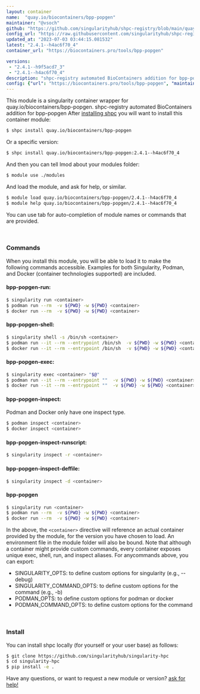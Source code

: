 ```yaml
---
layout: container
name:  "quay.io/biocontainers/bpp-popgen"
maintainer: "@vsoch"
github: "https://github.com/singularityhub/shpc-registry/blob/main/quay.io/biocontainers/bpp-popgen/container.yaml"
config_url: "https://raw.githubusercontent.com/singularityhub/shpc-registry/main/quay.io/biocontainers/bpp-popgen/container.yaml"
updated_at: "2023-07-03 03:44:15.081532"
latest: "2.4.1--h4ac6f70_4"
container_url: "https://biocontainers.pro/tools/bpp-popgen"

versions:
 - "2.4.1--h9f5acd7_3"
 - "2.4.1--h4ac6f70_4"
description: "shpc-registry automated BioContainers addition for bpp-popgen"
config: {"url": "https://biocontainers.pro/tools/bpp-popgen", "maintainer": "@vsoch", "description": "shpc-registry automated BioContainers addition for bpp-popgen", "latest": {"2.4.1--h4ac6f70_4": "sha256:01460edba08258896628a582fe036603dbc82f19c3126ed668954c4c5c95fb35"}, "tags": {"2.4.1--h9f5acd7_3": "sha256:e0d077bbd4951f9f27a4460d613e3229f06dd2b089d856a01bd325f6ac607fe6", "2.4.1--h4ac6f70_4": "sha256:01460edba08258896628a582fe036603dbc82f19c3126ed668954c4c5c95fb35"}, "docker": "quay.io/biocontainers/bpp-popgen"}
---
```


This module is a singularity container wrapper for quay.io/biocontainers/bpp-popgen.
shpc-registry automated BioContainers addition for bpp-popgen
After [installing shpc](#install) you will want to install this container module:


```bash
$ shpc install quay.io/biocontainers/bpp-popgen
```

Or a specific version:

```bash
$ shpc install quay.io/biocontainers/bpp-popgen:2.4.1--h4ac6f70_4
```

And then you can tell lmod about your modules folder:

```bash
$ module use ./modules
```

And load the module, and ask for help, or similar.

```bash
$ module load quay.io/biocontainers/bpp-popgen/2.4.1--h4ac6f70_4
$ module help quay.io/biocontainers/bpp-popgen/2.4.1--h4ac6f70_4
```

You can use tab for auto-completion of module names or commands that are provided.

<br>

### Commands

When you install this module, you will be able to load it to make the following commands accessible.
Examples for both Singularity, Podman, and Docker (container technologies supported) are included.

#### bpp-popgen-run:

```bash
$ singularity run <container>
$ podman run --rm  -v ${PWD} -w ${PWD} <container>
$ docker run --rm  -v ${PWD} -w ${PWD} <container>
```

#### bpp-popgen-shell:

```bash
$ singularity shell -s /bin/sh <container>
$ podman run --it --rm --entrypoint /bin/sh  -v ${PWD} -w ${PWD} <container>
$ docker run --it --rm --entrypoint /bin/sh  -v ${PWD} -w ${PWD} <container>
```

#### bpp-popgen-exec:

```bash
$ singularity exec <container> "$@"
$ podman run --it --rm --entrypoint ""  -v ${PWD} -w ${PWD} <container> "$@"
$ docker run --it --rm --entrypoint ""  -v ${PWD} -w ${PWD} <container> "$@"
```

#### bpp-popgen-inspect:

Podman and Docker only have one inspect type.

```bash
$ podman inspect <container>
$ docker inspect <container>
```

#### bpp-popgen-inspect-runscript:

```bash
$ singularity inspect -r <container>
```

#### bpp-popgen-inspect-deffile:

```bash
$ singularity inspect -d <container>
```



#### bpp-popgen

```bash
$ singularity run <container>
$ podman run --rm  -v ${PWD} -w ${PWD} <container>
$ docker run --rm  -v ${PWD} -w ${PWD} <container>
```


In the above, the `<container>` directive will reference an actual container provided
by the module, for the version you have chosen to load. An environment file in the
module folder will also be bound. Note that although a container
might provide custom commands, every container exposes unique exec, shell, run, and
inspect aliases. For anycommands above, you can export:

 - SINGULARITY_OPTS: to define custom options for singularity (e.g., --debug)
 - SINGULARITY_COMMAND_OPTS: to define custom options for the command (e.g., -b)
 - PODMAN_OPTS: to define custom options for podman or docker
 - PODMAN_COMMAND_OPTS: to define custom options for the command

<br>

### Install

You can install shpc locally (for yourself or your user base) as follows:

```bash
$ git clone https://github.com/singularityhub/singularity-hpc
$ cd singularity-hpc
$ pip install -e .
```

Have any questions, or want to request a new module or version? [ask for help!](https://github.com/singularityhub/singularity-hpc/issues)